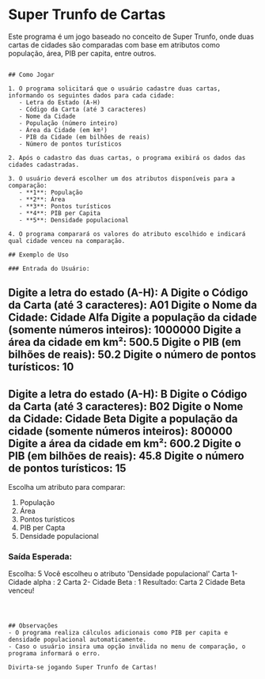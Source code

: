 # Super Trunfo de Cartas

Este programa é um jogo baseado no conceito de Super Trunfo, onde duas cartas de cidades são comparadas com base em atributos como população, área, PIB per capita, entre outros.

```

## Como Jogar

1. O programa solicitará que o usuário cadastre duas cartas, informando os seguintes dados para cada cidade:
   - Letra do Estado (A-H)
   - Código da Carta (até 3 caracteres)
   - Nome da Cidade
   - População (número inteiro)
   - Área da Cidade (em km²)
   - PIB da Cidade (em bilhões de reais)
   - Número de pontos turísticos

2. Após o cadastro das duas cartas, o programa exibirá os dados das cidades cadastradas.

3. O usuário deverá escolher um dos atributos disponíveis para a comparação:
   - **1**: População
   - **2**: Área
   - **3**: Pontos turísticos
   - **4**: PIB per Capita
   - **5**: Densidade populacional

4. O programa comparará os valores do atributo escolhido e indicará qual cidade venceu na comparação.

## Exemplo de Uso

### Entrada do Usuário:
```
Digite a letra do estado (A-H):
A
Digite o Código da Carta (até 3 caracteres):
A01
Digite o Nome da Cidade:
Cidade Alfa
Digite a população da cidade (somente números inteiros):
1000000
Digite a área da cidade em km²:
500.5
Digite o PIB (em bilhões de reais):
50.2
Digite o número de pontos turísticos:
10
------------------------------------------------------
Digite a letra do estado (A-H):
B
Digite o Código da Carta (até 3 caracteres):
B02
Digite o Nome da Cidade:
Cidade Beta
Digite a população da cidade (somente números inteiros):
800000
Digite a área da cidade em km²:
600.2
Digite o PIB (em bilhões de reais):
45.8
Digite o número de pontos turísticos:
15
------------------------------------------------------
Escolha um atributo para comparar:
1. População
2. Área
3. Pontos turísticos
4. PIB per Capta
5. Densidade populacional

### Saída Esperada:
Escolha: 5
Você escolheu o atributo 'Densidade populacional' 
Carta 1- Cidade alpha : 2
Carta 2- Cidade Beta : 1
Resultado: Carta 2 Cidade Beta venceu!
```



## Observações
- O programa realiza cálculos adicionais como PIB per capita e densidade populacional automaticamente.
- Caso o usuário insira uma opção inválida no menu de comparação, o programa informará o erro.

Divirta-se jogando Super Trunfo de Cartas!

